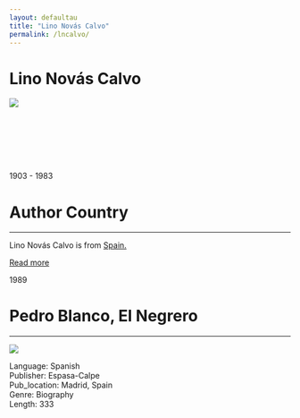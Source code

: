 ```yaml
---
layout: defaultau
title: "Lino Novás Calvo"
permalink: /lncalvo/
---
```

<!-- partial:index.partial.html -->
<div class="content">
    <h1>Lino Novás Calvo</h1>
    <div class="quote">
        <div><img src="https://www.literatura.us/lino/lnc.jpg" class="logo"></div>
    </div>
    <div class="timeline">
        <div style="padding-bottom:100px;"></div>
        <div class="block">
            <div class="date right"><p class="right">1903 - 1983</p></div>
            <div class="dot"></div>
            <div class="left first">
            <div class="author_country">
                <h1>Author Country</h1><hr>
            <div class="aclocation"><p>Lino Novás Calvo is from <a href="{{ site.baseurl }}/2"> Spain.</a></p></div>
                <div class="acreadmore"><a href="https://es.wikipedia.org/wiki/Lino_Nov%C3%A1s_Calvo" target="_blank">Read more</a></div>
            </div>
            </div>
        </div>
        <div class="block">
            <div class="date left"><p class="left">1989</p></div>
            <div class="dot"></div>
            <div class="right">
                <h1>Pedro Blanco, El Negrero</h1><hr>
                <p><img src="https://m.media-amazon.com/images/I/51PMChEjuML._SY291_BO1,204,203,200_QL40_FMwebp_.jpg"></p>
                <p>
                Language: Spanish<br/>
                Publisher: Espasa-Calpe<br/>
                Pub_location: Madrid, Spain<br/>
                Genre: Biography<br/>
                Length: 333</p>
            </div>
        </div>
        <div style="padding-bottom:100px;"></div>
    </div>
</div>
  <!-- partial -->
<script src='https://cdnjs.cloudflare.com/ajax/libs/jquery/3.1.1/jquery.min.js'></script><script  src="{{ site.baseurl }}/assets/js/authorscript.js"></script>